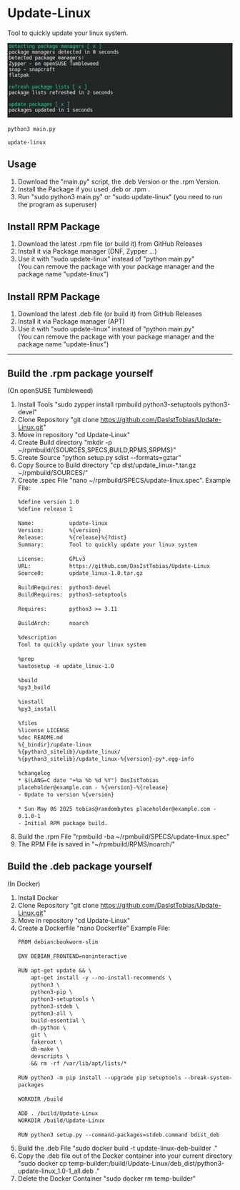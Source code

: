 # Update-Linux
Tool to quickly update your linux system.

![Screenshot](images/Screenshot_1.png)

```
python3 main.py
```
```
update-linux
```

## Usage
1. Download the "main.py" script, the .deb Version or the .rpm Version.
2. Install the Package if you used .deb or .rpm .
4. Run "sudo python3 main.py" or "sudo update-linux" (you need to run the program as superuser)

## Install RPM Package
1. Download the latest .rpm file (or build it) from GitHub Releases
2. Install it via Package manager (DNF, Zypper ...)
3. Use it with "sudo update-linux" instead of "python main.py"  
(You can remove the package with your package manager and the package name "update-linux")

## Install RPM Package
1. Download the latest .deb file (or build it) from GitHub Releases
2. Install it via Package manager (APT)
3. Use it with "sudo update-linux" instead of "python main.py"  
(You can remove the package with your package manager and the package name "update-linux")

-----------------

## Build the .rpm package yourself
(On openSUSE Tumbleweed)
1. Install Tools "sudo zypper install rpmbuild python3-setuptools python3-devel"
2. Clone Repository "git clone https://github.com/DasIstTobias/Update-Linux.git"
3. Move in repository "cd Update-Linux"
4. Create Build directory "mkdir -p ~/rpmbuild/{SOURCES,SPECS,BUILD,RPMS,SRPMS}"
5. Create Source "python setup.py sdist --formats=gztar"
6. Copy Source to Build directory "cp dist/update_linux-*.tar.gz ~/rpmbuild/SOURCES/"
7. Create .spec File "nano ~/rpmbuild/SPECS/update-linux.spec". Example File:
   ```lyrics-search.spec
   %define version 1.0
   %define release 1

   Name:           update-linux
   Version:        %{version}
   Release:        %{release}%{?dist}
   Summary:        Tool to quickly update your linux system

   License:        GPLv3
   URL:            https://github.com/DasIstTobias/Update-Linux
   Source0:        update_linux-1.0.tar.gz

   BuildRequires:  python3-devel
   BuildRequires:  python3-setuptools

   Requires:       python3 >= 3.11

   BuildArch:      noarch

   %description
   Tool to quickly update your linux system

   %prep
   %autosetup -n update_linux-1.0

   %build
   %py3_build

   %install
   %py3_install

   %files
   %license LICENSE
   %doc README.md
   %{_bindir}/update-linux
   %{python3_sitelib}/update_linux/
   %{python3_sitelib}/update_linux-%{version}-py*.egg-info

   %changelog
   * $(LANG=C date "+%a %b %d %Y") DasIstTobias placeholder@example.com - %{version}-%{release}
   - Update to version %{version}

   * Sun May 06 2025 tobias@randombytes placeholder@example.com - 0.1.0-1
   - Initial RPM package build.
   ```
8. Build the .rpm File "rpmbuild -ba ~/rpmbuild/SPECS/update-linux.spec"
9. The RPM File is saved in "~/rpmbuild/RPMS/noarch/"

## Build the .deb package yourself
(In Docker)
1. Install Docker
2. Clone Repository "git clone https://github.com/DasIstTobias/Update-Linux.git"
3. Move in repository "cd Update-Linux"
4. Create a Dockerfile "nano Dockerfile" Example File:
   ```
   FROM debian:bookworm-slim

   ENV DEBIAN_FRONTEND=noninteractive

   RUN apt-get update && \
       apt-get install -y --no-install-recommends \
       python3 \
       python3-pip \
       python3-setuptools \
       python3-stdeb \
       python3-all \
       build-essential \
       dh-python \
       git \
       fakeroot \
       dh-make \
       devscripts \
       && rm -rf /var/lib/apt/lists/*

   RUN python3 -m pip install --upgrade pip setuptools --break-system-packages

   WORKDIR /build

   ADD . /build/Update-Linux
   WORKDIR /build/Update-Linux

   RUN python3 setup.py --command-packages=stdeb.command bdist_deb
   ```
5. Build the .deb File "sudo docker build -t update-linux-deb-builder ."
6. Copy the .deb file out of the Docker container into your current directory "sudo docker cp temp-builder:/build/Update-Linux/deb_dist/python3-update-linux_1.0-1_all.deb ."
7. Delete the Docker Container "sudo docker rm temp-builder"
